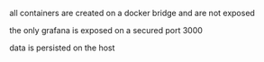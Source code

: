 all containers are created on a docker bridge and are not exposed

the only grafana is exposed on a secured port 3000

data is persisted on the host
